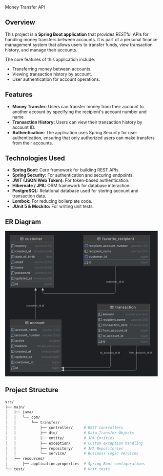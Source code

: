 Money Transfer API

## Overview

This project is a **Spring Boot application** that provides RESTful APIs for handling money transfers between accounts. It is part of a personal finance management system that allows users to transfer funds, view transaction history, and manage their accounts.

The core features of this application include:
- Transferring money between accounts.
- Viewing transaction history by account.
- User authentication for account operations.

## Features

- **Money Transfer:** Users can transfer money from their account to another account by specifying the recipient's account number and name.
- **Transaction History:** Users can view their transaction history by account ID.
- **Authentication:** The application uses Spring Security for user authentication, ensuring that only authorized users can make transfers from their accounts.

## Technologies Used

- **Spring Boot:** Core framework for building REST APIs.
- **Spring Security:** For authentication and securing endpoints.
- **JWT (JSON Web Token):** For token-based authentication.
- **Hibernate / JPA:** ORM framework for database interaction.
- **PostgreSQL:** Relational database used for storing account and transaction data.
- **Lombok:** For reducing boilerplate code.
- **JUnit 5 & Mockito:** For writing unit tests.

## ER Diagram
<img src="./erd_project.jpg" alt="Alt text" width="500"/>

## Project Structure

```bash
src/
├── main/
│   ├── java/
│   │   └── com/
│   │       └── transfer/
│   │           ├── controller/     # REST controllers
│   │           ├── dto/            # Data Transfer Objects
│   │           ├── entity/         # JPA Entities
│   │           ├── exception/      # Custom exception handling
│   │           ├── repository/     # JPA Repositories
│   │           └── service/        # Business logic services
│   └── resources/
│       ├── application.properties  # Spring Boot configurations
└── test/                           # Unit tests
